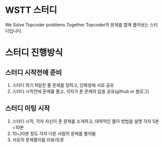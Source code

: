 # WSTT 스터디 
We Solve Topcoder problems Together
Topcoder의 문제를 함께 풀어보는 스터디입니다.

# 스터디 진행방식

## 스터디 시작전에 준비 
1. 스터디 하기 N일전 풀 문제를 정하고, 단톡방에 서로 공유
2. 스터디 시작전에 문제를 풀고, 각자가 푼 문제의 답을 공유(github or 블로그)

## 스터디 미팅 시작
1. 스터디 시작, 각자 자신이 푼 문제를 소개하고, 대략적인 풀이 방법을 설명
   각자 5분~10분
2. 10~20분 정도 각자 다른 사람의 문제를 풀어봄
3. 서로의 문제풀이를 리뷰/토론

